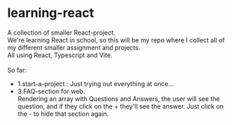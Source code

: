 # learning-react

A collection of smaller React-project.<br>
We're learning React in school, so this will be my repo where I collect all of my different smaller assignment and projects.<br>
All using React, Typescript and Vite.<br>
<br>
So far:<br>
* 1.start-a-project : Just trying out everything at once...
* 3.FAQ-section for web.<br>
Rendering an array with Questions and Answers, the user will see the question, and if they click on the + they'll see the answer. Just click on the - to hide that section again.
